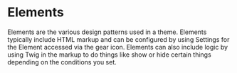 # Elements

Elements are the various design patterns used in a theme. Elements typically include HTML markup and can be configured by using Settings for the Element accessed via the gear icon. Elements can also include logic by using Twig in the markup to do things like show or hide certain things depending on the conditions you set.